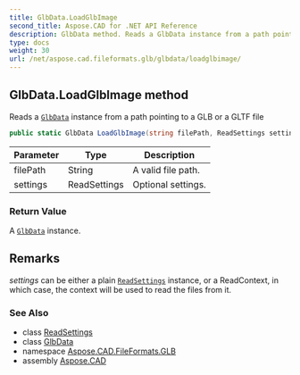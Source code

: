 ```yaml
---
title: GlbData.LoadGlbImage
second_title: Aspose.CAD for .NET API Reference
description: GlbData method. Reads a GlbData instance from a path pointing to a GLB or a GLTF file
type: docs
weight: 30
url: /net/aspose.cad.fileformats.glb/glbdata/loadglbimage/
---
```

## GlbData.LoadGlbImage method

Reads a [`GlbData`](../) instance from a path pointing to a GLB or a GLTF file

```csharp
public static GlbData LoadGlbImage(string filePath, ReadSettings settings = null)
```

| Parameter | Type | Description |
| --- | --- | --- |
| filePath | String | A valid file path. |
| settings | ReadSettings | Optional settings. |

### Return Value

A [`GlbData`](../) instance.

## Remarks

*settings* can be either a plain [`ReadSettings`](../../readsettings/) instance, or a ReadContext, in which case, the context will be used to read the files from it.

### See Also

* class [ReadSettings](../../readsettings/)
* class [GlbData](../)
* namespace [Aspose.CAD.FileFormats.GLB](../../../aspose.cad.fileformats.glb/)
* assembly [Aspose.CAD](../../../)


